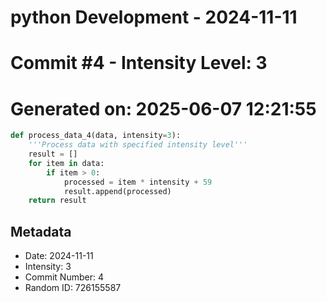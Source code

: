 ﻿# python Development - 2024-11-11
# Commit #4 - Intensity Level: 3
# Generated on: 2025-06-07 12:21:55
```python
def process_data_4(data, intensity=3):
    '''Process data with specified intensity level'''
    result = []
    for item in data:
        if item > 0:
            processed = item * intensity + 59
            result.append(processed)
    return result
```
## Metadata
- Date: 2024-11-11
- Intensity: 3
- Commit Number: 4
- Random ID: 726155587
